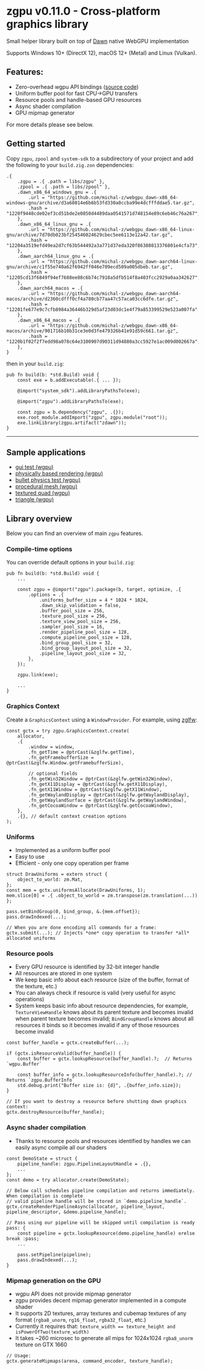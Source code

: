 # zgpu v0.11.0 - Cross-platform graphics library

Small helper library built on top of [Dawn](https://github.com/zig-gamedev/dawn) native WebGPU implementation

Supports Windows 10+ (DirectX 12), macOS 12+ (Metal) and Linux (Vulkan).

## Features:

* Zero-overhead wgpu API bindings ([source code](https://github.com/michal-z/zig-gamedev/blob/main/libs/zgpu/src/wgpu.zig))
* Uniform buffer pool for fast CPU->GPU transfers
* Resource pools and handle-based GPU resources
* Async shader compilation
* GPU mipmap generator

For more details please see below.

## Getting started

Copy `zgpu`, `zpool` and `system-sdk` to a subdirectory of your project and add the following to your `build.zig.zon` dependencies:
```zig
.{
    .zgpu = .{ .path = libs/zgpu" },
    .zpool = .{ .path = libs/zpool" },
    .dawn_x86_64_windows_gnu = .{
        .url = "https://github.com/michal-z/webgpu_dawn-x86_64-windows-gnu/archive/d3a68014e6b6b53fd330a0ccba99e4dcfffddae5.tar.gz",
        .hash = "1220f9448cde02ef3cd51bde2e0850d4489daa0541571d748154e89c6eb46c76a267",
    },
    .dawn_x86_64_linux_gnu = .{
        .url = "https://github.com/michal-z/webgpu_dawn-x86_64-linux-gnu/archive/7d70db023bf254546024629cbec5ee6113e12a42.tar.gz",
        .hash = "12204a3519efd49ea2d7cf63b544492a3a771d37eda320f86380813376801e4cfa73",
    },
    .dawn_aarch64_linux_gnu = .{
        .url = "https://github.com/michal-z/webgpu_dawn-aarch64-linux-gnu/archive/c1f55e740a62f6942ff046e709ecd509a005dbeb.tar.gz",
        .hash = "12205cd13f6849f94ef7688ee88c6b74c7918a5dfb514f8a403fcc2929a0aa342627",
    },
    .dawn_aarch64_macos = .{
        .url = "https://github.com/michal-z/webgpu_dawn-aarch64-macos/archive/d2360cdfff0cf4a780cb77aa47c57aca03cc6dfe.tar.gz",
        .hash = "12201fe677e9c7cfb8984a36446b329d5af23d03dc1e4f79a853399529e523a007fa"
    },
    .dawn_x86_64_macos = .{
        .url = "https://github.com/michal-z/webgpu_dawn-x86_64-macos/archive/901716b10b31ce3e0d3fe479326b41e91d59c661.tar.gz",
        .hash = "1220b1f02f2f7edd98a078c64e3100907d90311d94880a3cc5927e1ac009d002667a",
    },
}
```

then in your `build.zig`:
```zig
pub fn build(b: *std.Build) void {
    const exe = b.addExecutable(.{ ... });

    @import("system_sdk").addLibraryPathsTo(exe);

    @import("zgpu").addLibraryPathsTo(exe);

    const zgpu = b.dependency("zgpu", .{});
    exe.root_module.addImport("zgpu", zgpu.module("root"));
    exe.linkLibrary(zgpu.artifact("zdawn"));
}
```

--------------
## Sample applications

* [gui test (wgpu)](https://github.com/michal-z/zig-gamedev/tree/main/samples/gui_test_wgpu)
* [physically based rendering (wgpu)](https://github.com/michal-z/zig-gamedev/tree/main/samples/physically_based_rendering_wgpu)
* [bullet physics test (wgpu)](https://github.com/michal-z/zig-gamedev/tree/main/samples/bullet_physics_test_wgpu)
* [procedural mesh (wgpu)](https://github.com/michal-z/zig-gamedev/tree/main/samples/procedural_mesh_wgpu)
* [textured quad (wgpu)](https://github.com/michal-z/zig-gamedev/tree/main/samples/textured_quad_wgpu)
* [triangle (wgpu)](https://github.com/michal-z/zig-gamedev/tree/main/samples/triangle_wgpu)

## Library overview

Below you can find an overview of main `zgpu` features.

### Compile-time options

You can override default options in your `build.zig`:
```zig
pub fn build(b: *std.Build) void {
    ...

    const zgpu = @import("zgpu").package(b, target, optimize, .{
        .options = .{
            .uniforms_buffer_size = 4 * 1024 * 1024,
            .dawn_skip_validation = false,
            .buffer_pool_size = 256,
            .texture_pool_size = 256,
            .texture_view_pool_size = 256,
            .sampler_pool_size = 16,
            .render_pipeline_pool_size = 128,
            .compute_pipeline_pool_size = 128,
            .bind_group_pool_size = 32,
            .bind_group_layout_pool_size = 32,
            .pipeline_layout_pool_size = 32,
        },
    });

    zgpu.link(exe);

    ...
}
```

### Graphics Context
Create a `GraphicsContext` using a `WindowProvider`. For example, using [zglfw](https://github.com/zig-gamedev):
```zig
const gctx = try zgpu.GraphicsContext.create(
    allocator,
    .{
        .window = window,
        .fn_getTime = @ptrCast(&zglfw.getTime),
        .fn_getFramebufferSize = @ptrCast(&zglfw.Window.getFramebufferSize),

        // optional fields
        .fn_getWin32Window = @ptrCast(&zglfw.getWin32Window),
        .fn_getX11Display = @ptrCast(&zglfw.getX11Display),
        .fn_getX11Window = @ptrCast(&zglfw.getX11Window),
        .fn_getWaylandDisplay = @ptrCast(&zglfw.getWaylandDisplay),
        .fn_getWaylandSurface = @ptrCast(&zglfw.getWaylandWindow),
        .fn_getCocoaWindow = @ptrCast(&zglfw.getCocoaWindow),
    },
    .{}, // default context creation options
);
```

### Uniforms

* Implemented as a uniform buffer pool
* Easy to use
* Efficient - only one copy operation per frame

```zig
struct DrawUniforms = extern struct {
    object_to_world: zm.Mat,
};
const mem = gctx.uniformsAllocate(DrawUniforms, 1);
mem.slice[0] = .{ .object_to_world = zm.transpose(zm.translation(...)) };

pass.setBindGroup(0, bind_group, &.{mem.offset});
pass.drawIndexed(...);

// When you are done encoding all commands for a frame:
gctx.submit(...); // Injects *one* copy operation to transfer *all* allocated uniforms
```

### Resource pools

* Every GPU resource is identified by 32-bit integer handle
* All resources are stored in one system
* We keep basic info about each resource (size of the buffer, format of the texture, etc.)
* You can always check if resource is valid (very useful for async operations)
* System keeps basic info about resource dependencies, for example, `TextureViewHandle` knows about its
parent texture and becomes invalid when parent texture becomes invalid; `BindGroupHandle` knows
about all resources it binds so it becomes invalid if any of those resources become invalid

```zig
const buffer_handle = gctx.createBuffer(...);

if (gctx.isResourceValid(buffer_handle)) {
    const buffer = gctx.lookupResource(buffer_handle).?;  // Returns `wgpu.Buffer`

    const buffer_info = gctx.lookupResourceInfo(buffer_handle).?; // Returns `zgpu.BufferInfo`
    std.debug.print("Buffer size is: {d}", .{buffer_info.size});
}

// If you want to destroy a resource before shutting down graphics context:
gctx.destroyResource(buffer_handle);

```
### Async shader compilation

* Thanks to resource pools and resources identified by handles we can easily async compile all our shaders

```zig
const DemoState = struct {
    pipeline_handle: zgpu.PipelineLayoutHandle = .{},
    ...
};
const demo = try allocator.create(DemoState);

// Below call schedules pipeline compilation and returns immediately. When compilation is complete
// valid pipeline handle will be stored in `demo.pipeline_handle`.
gctx.createRenderPipelineAsync(allocator, pipeline_layout, pipeline_descriptor, &demo.pipeline_handle);

// Pass using our pipeline will be skipped until compilation is ready
pass: {
    const pipeline = gctx.lookupResource(demo.pipeline_handle) orelse break :pass;
    ...

    pass.setPipeline(pipeline);
    pass.drawIndexed(...);
}
```

### Mipmap generation on the GPU

* wgpu API does not provide mipmap generator
* zgpu provides decent mipmap generator implemented in a compute shader
* It supports 2D textures, array textures and cubemap textures of any format
(`rgba8_unorm`, `rg16_float`, `rgba32_float`, etc.)
* Currently it requires that: `texture_width == texture_height and isPowerOfTwo(texture_width)`
* It takes ~260 microsec to generate all mips for 1024x1024 `rgba8_unorm` texture on GTX 1660

```zig
// Usage:
gctx.generateMipmaps(arena, command_encoder, texture_handle);
```
